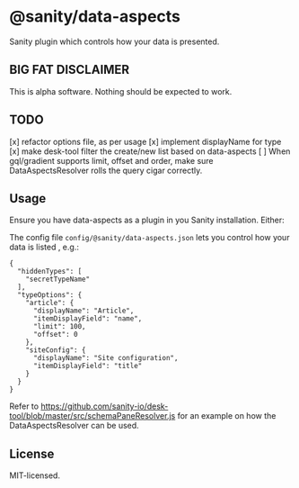 # @sanity/data-aspects

Sanity plugin which controls how your data is presented.


## BIG FAT DISCLAIMER

This is alpha software. Nothing should be expected to work.

## TODO
[x] refactor options file, as per usage
[x] implement displayName for type
[x] make desk-tool filter the create/new list based on data-aspects
[ ] When gql/gradient supports limit, offset and order, make sure DataAspectsResolver rolls the query cigar correctly.

## Usage

Ensure you have data-aspects as a plugin in you Sanity installation. Either:

The config file `config/@sanity/data-aspects.json` lets you control how your data is listed , e.g.:

```
{
  "hiddenTypes": [
    "secretTypeName"
  ],
  "typeOptions": {
    "article": {
      "displayName": "Article",
      "itemDisplayField": "name",
      "limit": 100,
      "offset": 0
    },
    "siteConfig": {
      "displayName": "Site configuration",
      "itemDisplayField": "title"
    }
  }
}
```

Refer to https://github.com/sanity-io/desk-tool/blob/master/src/schemaPaneResolver.js for an example on how the DataAspectsResolver can be used.

## License

MIT-licensed.
